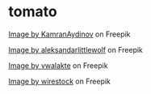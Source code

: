 # tomato

<a href="https://www.freepik.com/free-photo/front-close-view-fresh-red-tomatoes-ripe-white-background-vegetable-fruit-color-food_9598837.htm#query=tomato&position=10&from_view=search&track=sph">Image by KamranAydinov</a> on Freepik

<a href="https://www.freepik.com/free-photo/close-up-view-hands-holding-tomatoes-vegetables-supermarket_11450439.htm#page=3&query=supermarket%20tomato&position=1&from_view=search&track=sph">Image by aleksandarlittlewolf</a> on Freepik

<a href="https://www.freepik.com/free-photo/different-tomatoes-french-market_16313436.htm#page=2&query=supermarket%20tomato&position=27&from_view=search&track=sph">Image by vwalakte</a> on Freepik

<a href="https://www.freepik.com/free-photo/colorful-tomatoes-vegetables-fruits-are-growing-indoor-farm-vertical-farm_17115947.htm#page=2&query=gardening%20tomato&position=41&from_view=search&track=sph">Image by wirestock</a> on Freepik
